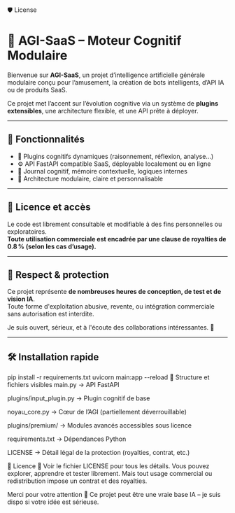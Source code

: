 🛡 License


# 🧠 AGI-SaaS – Moteur Cognitif Modulaire

Bienvenue sur **AGI-SaaS**, un projet d’intelligence artificielle générale modulaire conçu pour l’amusement, la création de bots intelligents, d’API IA ou de produits SaaS.

Ce projet met l’accent sur l’évolution cognitive via un système de **plugins extensibles**, une architecture flexible, et une API prête à déployer.

---

## 🚀 Fonctionnalités

- 🔌 Plugins cognitifs dynamiques (raisonnement, réflexion, analyse…)
- ⚙️ API FastAPI compatible SaaS, déployable localement ou en ligne
- 💾 Journal cognitif, mémoire contextuelle, logiques internes
- 🧱 Architecture modulaire, claire et personnalisable

---

## 💸 Licence et accès

Le code est librement consultable et modifiable à des fins personnelles ou exploratoires.  
**Toute utilisation commerciale est encadrée par une clause de royalties de 0.8 % (selon les cas d’usage).**

---


## 🔐 Respect & protection

Ce projet représente **de nombreuses heures de conception, de test et de vision IA**.  
Toute forme d'exploitation abusive, revente, ou intégration commerciale sans autorisation est interdite.

Je suis ouvert, sérieux, et à l'écoute des collaborations intéressantes. 🤝

---

## 🛠 Installation rapide


pip install -r requirements.txt
uvicorn main:app --reload
📁 Structure et fichiers visibles
main.py → API FastAPI

plugins/input_plugin.py → Plugin cognitif de base

noyau_core.py → Cœur de l’AGI (partiellement déverrouillable)

plugins/premium/ → Modules avancés accessibles sous licence

requirements.txt → Dépendances Python

LICENSE → Détail légal de la protection (royalties, contrat, etc.)

📄 Licence
📜 Voir le fichier LICENSE pour tous les détails.
Vous pouvez explorer, apprendre et tester librement.
Mais tout usage commercial ou redistribution impose un contrat et des royalties.

Merci pour votre attention 🙏
Ce projet peut être une vraie base IA – je suis dispo si votre idée est sérieuse.
